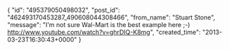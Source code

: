  {
   "id": "495379050498032",
   "post_id": "462493170453287_490608044308466",
   "from_name": "Stuart Stone",
   "message": "I'm not sure Wal-Mart is the best example here ;-)  http://www.youtube.com/watch?v=ghrDIQ-K8mg",
   "created_time": "2013-03-23T16:30:43+0000"
 }
